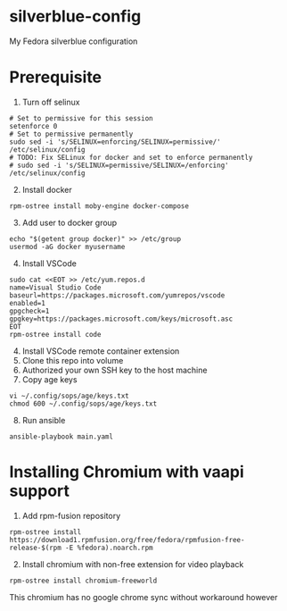 # silverblue-config
My Fedora silverblue configuration
# Prerequisite
1. Turn off selinux
```
# Set to permissive for this session
setenforce 0
# Set to permissive permanently
sudo sed -i 's/SELINUX=enforcing/SELINUX=permissive/' /etc/selinux/config 
# TODO: Fix SELinux for docker and set to enforce permanently
# sudo sed -i 's/SELINUX=permissive/SELINUX=/enforcing' /etc/selinux/config 
```
2. Install docker
```
rpm-ostree install moby-engine docker-compose
```
3. Add user to docker group
```
echo "$(getent group docker)" >> /etc/group
usermod -aG docker myusername
```
4. Install VSCode
```
sudo cat <<EOT >> /etc/yum.repos.d
name=Visual Studio Code
baseurl=https://packages.microsoft.com/yumrepos/vscode
enabled=1
gpgcheck=1
gpgkey=https://packages.microsoft.com/keys/microsoft.asc
EOT
rpm-ostree install code
```
4. Install VSCode remote container extension
5. Clone this repo into volume
6. Authorized your own SSH key to the host machine
7. Copy age keys
```
vi ~/.config/sops/age/keys.txt
chmod 600 ~/.config/sops/age/keys.txt
```
8. Run ansible
```
ansible-playbook main.yaml
```
# Installing Chromium with vaapi support
1. Add rpm-fusion repository
```
rpm-ostree install https://download1.rpmfusion.org/free/fedora/rpmfusion-free-release-$(rpm -E %fedora).noarch.rpm
```
2. Install chromium with non-free extension for video playback
```
rpm-ostree install chromium-freeworld
```
This chromium has no google chrome sync without workaround however